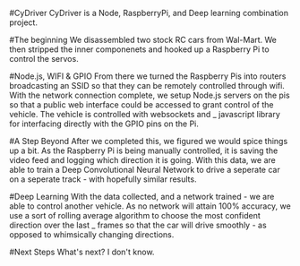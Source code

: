 #CyDriver
CyDriver is a Node, RaspberryPi, and Deep learning combination project.

#The beginning
We disassembled two stock RC cars from Wal-Mart. We then stripped the inner componenets and hooked up a Raspberry Pi to control the servos.

#Node.js, WIFI & GPIO
From there we turned the Raspberry Pis into routers broadcasting an SSID so that they can be remotely controlled through wifi. With the network connection complete, we setup Node.js servers on the pis so that a public web interface could be accessed to grant control of the vehicle. The vehicle is controlled with websockets and _ javascript library for interfacing directly with the GPIO pins on the Pi.

#A Step Beyond
After we completed this, we figured we would spice things up a bit. As the Raspberry Pi is being manually controlled, it is saving the video feed and logging which direction it is going. With this data, we are able to train a Deep Convolutional Neural Network to drive a seperate car on a seperate track - with hopefully similar results.

#Deep Learning
With the data collected, and a network trained - we are able to control another vehicle. As no network will attain 100% accuracy, we use a sort of rolling average algorithm to choose the most confident direction over the last _ frames so that the car will drive smoothly - as opposed to whimsically changing directions. 

#Next Steps
What's next? I don't know.
